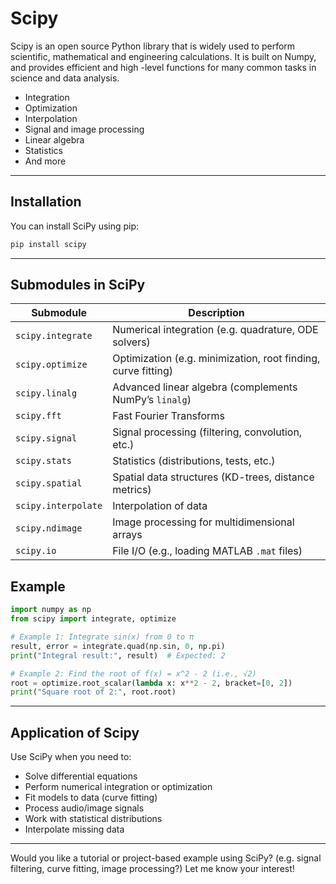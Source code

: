 # Scipy



Scipy is an open source Python library that is widely used to perform scientific, mathematical and engineering calculations. It is built on Numpy, and provides efficient and high -level functions for many common tasks in science and data analysis.



- Integration
- Optimization
- Interpolation
- Signal and image processing
- Linear algebra
- Statistics
- And more

------

## Installation

You can install SciPy using pip:

```bash
pip install scipy
```

------



## Submodules in SciPy

| Submodule           | Description                                                  |
| ------------------- | ------------------------------------------------------------ |
| `scipy.integrate`   | Numerical integration (e.g. quadrature, ODE solvers)         |
| `scipy.optimize`    | Optimization (e.g. minimization, root finding, curve fitting) |
| `scipy.linalg`      | Advanced linear algebra (complements NumPy’s `linalg`)       |
| `scipy.fft`         | Fast Fourier Transforms                                      |
| `scipy.signal`      | Signal processing (filtering, convolution, etc.)             |
| `scipy.stats`       | Statistics (distributions, tests, etc.)                      |
| `scipy.spatial`     | Spatial data structures (KD-trees, distance metrics)         |
| `scipy.interpolate` | Interpolation of data                                        |
| `scipy.ndimage`     | Image processing for multidimensional arrays                 |
| `scipy.io`          | File I/O (e.g., loading MATLAB `.mat` files)                 |



## Example

```python
import numpy as np
from scipy import integrate, optimize

# Example 1: Integrate sin(x) from 0 to π
result, error = integrate.quad(np.sin, 0, np.pi)
print("Integral result:", result)  # Expected: 2

# Example 2: Find the root of f(x) = x^2 - 2 (i.e., √2)
root = optimize.root_scalar(lambda x: x**2 - 2, bracket=[0, 2])
print("Square root of 2:", root.root)
```

------



## Application of Scipy

Use SciPy when you need to:

- Solve differential equations
- Perform numerical integration or optimization
- Fit models to data (curve fitting)
- Process audio/image signals
- Work with statistical distributions
- Interpolate missing data

------

Would you like a tutorial or project-based example using SciPy? (e.g. signal filtering, curve fitting, image processing?) Let me know your interest!
